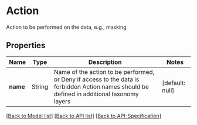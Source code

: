 # Action
Action to be performed on the data, e.g., masking
## Properties
Name | Type | Description | Notes
------------ | ------------- | ------------- | -------------
**name** | String | Name of the action to be performed, or Deny if access to the data is forbidden Action names should be defined in additional taxonomy layers | [default: null]

[[Back to Model list]](../README.md#documentation-for-models) [[Back to API list]](../README.md#documentation-for-api-endpoints) [[Back to API-Specification]](../README.md)

